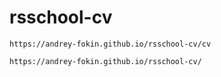 # rsschool-cv
    https://andrey-fokin.github.io/rsschool-cv/cv

    https://andrey-fokin.github.io/rsschool-cv/